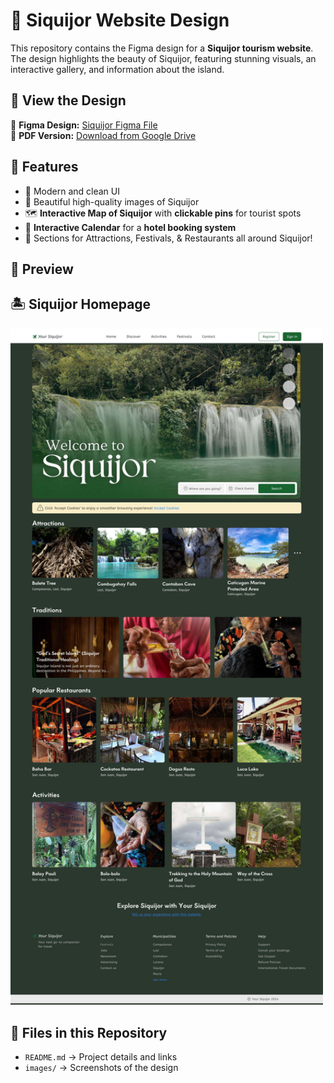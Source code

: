 # 🌴 Siquijor Website Design  

This repository contains the Figma design for a **Siquijor tourism website**.  
The design highlights the beauty of Siquijor, featuring stunning visuals, an interactive gallery, and information about the island.  

## 📄 View the Design  
🔹 **Figma Design:** [Siquijor Figma File](https://www.figma.com/design/LO76yxrL5FVUUDjkKcdxOd/Siquijor-figma?node-id=0-1&t=g5o66wA5oIBxlHbo-1)  
🔹 **PDF Version:** [Download from Google Drive](https://drive.google.com/file/d/1T48CiS7FI1QZd503jl0WoLIInMDd3ojR/view?usp=sharing)  

## 🎨 Features  
- 📌 Modern and clean UI  
- 🌅 Beautiful high-quality images of Siquijor  
- 🗺️ **Interactive Map of Siquijor** with **clickable pins** for tourist spots  
- 🏨 **Interactive Calendar** for a **hotel booking system**     
- 📱 Sections for Attractions, Festivals, & Restaurants all around Siquijor!  

## 📸 Preview  

## 🏝️ Siquijor Homepage  
<img src="images/siquijor-homepage.jpg" width="500">   

## 📂 Files in this Repository  
- `README.md` → Project details and links  
- `images/` → Screenshots of the design  
